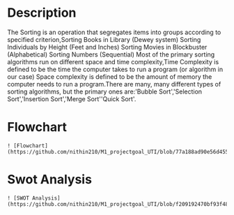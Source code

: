 # Description
   The Sorting is an operation that segregates items into groups according to specified criterion,Sorting Books in Library (Dewey system) Sorting Individuals by Height (Feet and Inches) Sorting Movies in Blockbuster (Alphabetical) Sorting Numbers (Sequential) Most of the primary sorting algorithms run on different space and time complexity,Time Complexity is defined to be the time the computer takes to run a program (or algorithm in our case) Space complexity is defined to be the amount of memory the computer needs to run a program.There are many, many different types of sorting algorithms, but the primary ones are:'Bubble Sort','Selection Sort','Insertion Sort','Merge Sort''Quick Sort'.
# Flowchart
    ! [Flowchart](https://github.com/nithin210/M1_projectgoal_UTI/blob/77a188ad90e56d455e225066d203f9b9a72f10db/1_Requirements/Flowchart.png)
# Swot Analysis
    ! [SWOT Analysis](https://github.com/nithin210/M1_projectgoal_UTI/blob/f209192470bf93f48a42a004be75034bf206591e/1_Requirements/SWOT%20Analysis.jpg)
